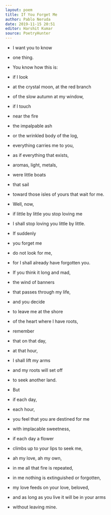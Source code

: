 ```yaml
---
layout: poem
title: If You Forget Me
author: Pablo Neruda
date: 2019-11-15 20:51
editor: Harshit Kumar
source: PoetryHunter
---
```


- I want you to know
- one thing.

- You know how this is:
- if I look
- at the crystal moon, at the red branch
- of the slow autumn at my window,
- if I touch
- near the fire
- the impalpable ash
- or the wrinkled body of the log,
- everything carries me to you,
- as if everything that exists,
- aromas, light, metals,
- were little boats
- that sail
- toward those isles of yours that wait for me.

- Well, now,
- if little by little you stop loving me
- I shall stop loving you little by little.

- If suddenly
- you forget me
- do not look for me,
- for I shall already have forgotten you.

- If you think it long and mad,
- the wind of banners
- that passes through my life,
- and you decide
- to leave me at the shore
- of the heart where I have roots,
- remember
- that on that day,
- at that hour,
- I shall lift my arms
- and my roots will set off
- to seek another land.

- But
- if each day,
- each hour,
- you feel that you are destined for me
- with implacable sweetness,
- if each day a flower
- climbs up to your lips to seek me,
- ah my love, ah my own,
- in me all that fire is repeated,
- in me nothing is extinguished or forgotten,
- my love feeds on your love, beloved,
- and as long as you live it will be in your arms
- without leaving mine.
